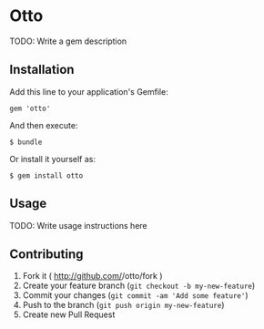 # Otto

TODO: Write a gem description

## Installation

Add this line to your application's Gemfile:

    gem 'otto'

And then execute:

    $ bundle

Or install it yourself as:

    $ gem install otto

## Usage

TODO: Write usage instructions here

## Contributing

1. Fork it ( http://github.com/<my-github-username>/otto/fork )
2. Create your feature branch (`git checkout -b my-new-feature`)
3. Commit your changes (`git commit -am 'Add some feature'`)
4. Push to the branch (`git push origin my-new-feature`)
5. Create new Pull Request
